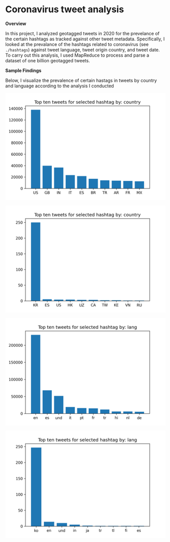 # Coronavirus tweet analysis

**Overview**

In this project, I analyzed geotagged tweets in 2020 for the prevelance of the certain hashtags as tracked against other tweet metadata. Specifically, I looked at the prevalance of the hashtags related to coronavirus (see `./hashtags`) against tweet language, tweet origin country, and tweet date. To carry out this analysis, I used MapReduce to process and parse a dataset of one billion geotagged tweets.

**Sample Findings** 

Below, I visualize the prevalence of certain hastags in tweets by country and language according to the analysis I conducted

![Prevalance of #coronavirus in tweets by country](plotcountrycoronavirus.png)

![Prevalance of #코로나바이러스 in tweets by country](plotcountry코로나바이러스.png)

![Prevalance of #coronavirus in tweets by language](plotlangcoronavirus.png)

![Prevalance of #코로나바이러스 in tweets by language](plotlang코로나바이러스.png)
